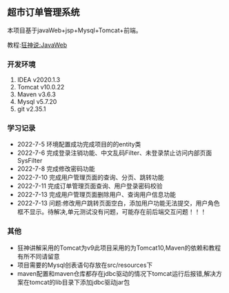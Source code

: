## 超市订单管理系统
本项目基于javaWeb+jsp+Mysql+Tomcat+前端。

教程:[狂神说:JavaWeb](https://www.bilibili.com/video/BV12J411M7Sj?p=30)
### 开发环境
1. IDEA v2020.1.3
2. Tomcat v10.0.22
3. Maven v3.6.3
4. Mysql v5.7.20
5. git v2.35.1

### 学习记录
+ 2022-7-5 环境配置成功完成项目的的entity类
+ 2022-7-6 完成登录注销功能、中文乱码Filter、未登录禁止访问内部页面SysFilter
+ 2022-7-8 完成修改密码功能
+ 2022-7-10 完成用户管理页面的查询、分页、跳转功能
+ 2022-7-11 完成订单管理页面查询、用户登录密码校验
+ 2022-7-13 完成用户管理页面删除用户、查询用户信息功能
+ 2022-7-13 问题:修改用户跳转页面空白，添加用户功能无法提交，用户角色框不显示。待解决,单元测试没有问题，可能存在前后端交互问题！！！

### 其他
+ 狂神讲解采用的Tomcat为v9此项目采用的为Tomcat10,Maven的依赖和教程有所不同请留意
+ 项目需要的Mysql创表语句存放在src/resources下
+ maven配置和maven仓库都存在jdbc驱动的情况下tomcat运行后报错,解决方案在tomcat的lib目录下添加jdbc驱动jar包
